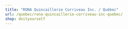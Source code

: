 ```yaml
---
title: "RONA Quincaillerie Corriveau Inc. / Québec"
url: /quebec/rona-quincaillerie-corriveau-inc-quebec/
shop: doityourself
---
```


